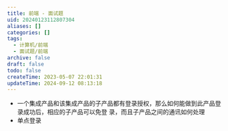 ```yaml
---
title: 前端 - 面试题
uid: 20240123112807304
aliases: []
categories: []
tags:
  - 计算机/前端
  - 面试题/前端
archive: false
draft: false
todo: false
createTime: 2023-05-07 22:01:31
updateTime: 2024-09-12 08:13:18
---
```


- 一个集成产品和该集成产品的子产品都有登录授权，那么如何能做到此产品登录成功后，相应的子产品可以免登
  录，而且子产品之间的通讯如何处理
- 单点登录
